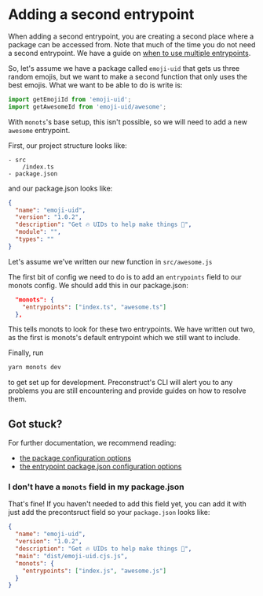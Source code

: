 # Adding a second entrypoint

When adding a second entrypoint, you are creating a second place where a package can be accessed from. Note that much of the time you do not need a second entrypoint. We have a guide on [when to use multiple entrypoints](/guides/when-should-i-use-multiple-entrypoints).

So, let's assume we have a package called `emoji-uid` that gets us three random emojis, but we want to make a second function that only uses the best emojis. What we want to be able to do is write is:

```js
import getEmojiId from 'emoji-uid';
import getAwesomeId from 'emoji-uid/awesome';
```

With `monots`'s base setup, this isn't possible, so we will need to add a new `awesome` entrypoint.

First, our project structure looks like:

```
- src
    /index.ts
- package.json
```

and our package.json looks like:

```json
{
  "name": "emoji-uid",
  "version": "1.0.2",
  "description": "Get 🔥 UIDs to help make things 💯",
  "module": "",
  "types": ""
}
```

Let's assume we've written our new function in `src/awesome.js`

The first bit of config we need to do is to add an `entrypoints` field to our monots config. We should add this in our package.json:

```json
  "monots": {
    "entrypoints": ["index.ts", "awesome.ts"]
  },
```

This tells monots to look for these two entrypoints. We have written out two, as the first is monots's default entrypoint which we still want to include.

Finally, run

```bash
yarn monots dev
```

to get set up for development. Preconstruct's CLI will alert you to any problems you are still encountering and provide guides on how to resolve them.

## Got stuck?

For further documentation, we recommend reading:

- [the package configuration options](/config/packages)
- [the entrypoint package.json configuration options](/config/entrypoints)

### I don't have a `monots` field in my package.json

That's fine! If you haven't needed to add this field yet, you can add it with just add the precontsruct field so your `package.json` looks like:

```json
{
  "name": "emoji-uid",
  "version": "1.0.2",
  "description": "Get 🔥 UIDs to help make things 💯",
  "main": "dist/emoji-uid.cjs.js",
  "monots": {
    "entrypoints": ["index.js", "awesome.js"]
  }
}
```
